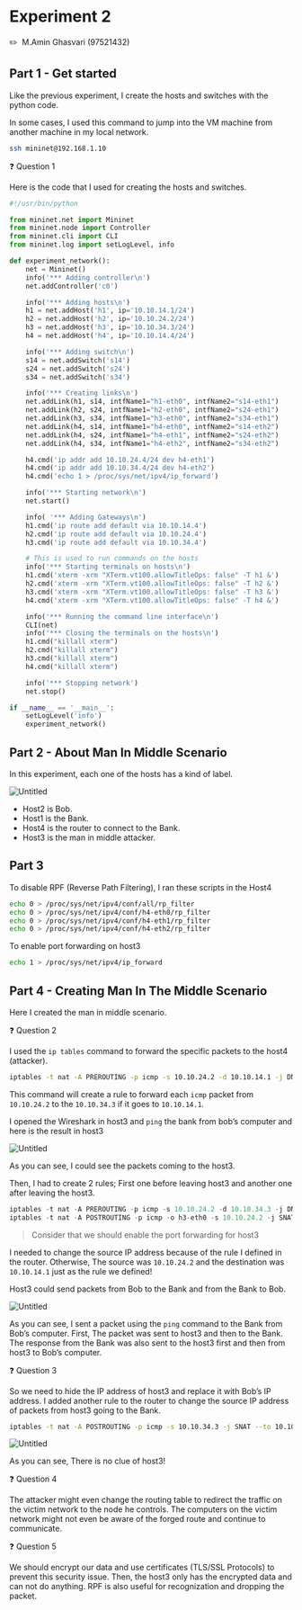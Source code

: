 # Experiment 2

✏️  M.Amin Ghasvari  (97521432)

## Part 1 - Get started

Like the previous experiment, I create the hosts and switches with the python code.

In some cases, I used this command to jump into the VM machine from another machine in my local network.

```bash
ssh mininet@192.168.1.10
```

❓ Question 1

Here is the code that I used for creating the hosts and switches.

```python
#!/usr/bin/python

from mininet.net import Mininet
from mininet.node import Controller
from mininet.cli import CLI
from mininet.log import setLogLevel, info

def experiment_network():
    net = Mininet()
    info('*** Adding controller\n')
    net.addController('c0')

    info('*** Adding hosts\n')
    h1 = net.addHost('h1', ip='10.10.14.1/24')
    h2 = net.addHost('h2', ip='10.10.24.2/24')
    h3 = net.addHost('h3', ip='10.10.34.3/24')
    h4 = net.addHost('h4', ip='10.10.14.4/24')

    info('*** Adding switch\n')
    s14 = net.addSwitch('s14')
    s24 = net.addSwitch('s24')
    s34 = net.addSwitch('s34')

    info('*** Creating links\n')
    net.addLink(h1, s14, intfName1="h1-eth0", intfName2="s14-eth1")
    net.addLink(h2, s24, intfName1="h2-eth0", intfName2="s24-eth1")
    net.addLink(h3, s34, intfName1="h3-eth0", intfName2="s34-eth1")
    net.addLink(h4, s14, intfName1="h4-eth0", intfName2="s14-eth2")
    net.addLink(h4, s24, intfName1="h4-eth1", intfName2="s24-eth2")
    net.addLink(h4, s34, intfName1="h4-eth2", intfName2="s34-eth2")

    h4.cmd('ip addr add 10.10.24.4/24 dev h4-eth1')
    h4.cmd('ip addr add 10.10.34.4/24 dev h4-eth2')
    h4.cmd('echo 1 > /proc/sys/net/ipv4/ip_forward')

    info('*** Starting network\n')
    net.start()

    info( '*** Adding Gateways\n')
    h1.cmd('ip route add default via 10.10.14.4')
    h2.cmd('ip route add default via 10.10.24.4')
    h3.cmd('ip route add default via 10.10.34.4')

    # This is used to run commands on the hosts
    info('*** Starting terminals on hosts\n')
    h1.cmd('xterm -xrm "XTerm.vt100.allowTitleOps: false" -T h1 &')
    h2.cmd('xterm -xrm "XTerm.vt100.allowTitleOps: false" -T h2 &')
    h3.cmd('xterm -xrm "XTerm.vt100.allowTitleOps: false" -T h3 &')
    h4.cmd('xterm -xrm "XTerm.vt100.allowTitleOps: false" -T h4 &')

    info('*** Running the command line interface\n')
    CLI(net)
    info('*** Closing the terminals on the hosts\n')
    h1.cmd("killall xterm")
    h2.cmd("killall xterm")
    h3.cmd("killall xterm")
    h4.cmd("killall xterm")

    info('*** Stopping network')
    net.stop()

if __name__ == '__main__':
    setLogLevel('info')
    experiment_network()
```

## Part 2 - About Man In Middle Scenario

In this experiment, each one of the hosts has a kind of label.

![Untitled](Experiment%2048125/Untitled.png)

- Host2 is Bob.
- Host1 is the Bank.
- Host4 is the router to connect to the Bank.
- Host3 is the man in middle attacker.

## Part 3

To disable RPF (Reverse Path Filtering), I ran these scripts in the Host4

```bash
echo 0 > /proc/sys/net/ipv4/conf/all/rp_filter
echo 0 > /proc/sys/net/ipv4/conf/h4-eth0/rp_filter
echo 0 > /proc/sys/net/ipv4/conf/h4-eth1/rp_filter
echo 0 > /proc/sys/net/ipv4/conf/h4-eth2/rp_filter
```

To enable port forwarding on host3

```bash
echo 1 > /proc/sys/net/ipv4/ip_forward
```

## Part 4 - Creating Man In The Middle Scenario

Here I created the man in middle scenario.

❓ Question 2

I used the `ip tables` command to forward the specific packets to the host4 (attacker).

```bash
iptables -t nat -A PREROUTING -p icmp -s 10.10.24.2 -d 10.10.14.1 -j DNAT --to 10.10.34.3
```

This command will create a rule to forward each `icmp` packet from `10.10.24.2` to the `10.10.34.3` if it goes to `10.10.14.1`.

I opened the Wireshark in host3 and `ping` the bank from bob’s computer and here is the result in host3

![Untitled](Experiment%2048125/Untitled.jpeg)

As you can see, I could see the packets coming to the host3.

Then, I had to create 2 rules; First one before leaving host3 and another one after leaving the host3.

```python
iptables -t nat -A PREROUTING -p icmp -s 10.10.24.2 -d 10.10.34.3 -j DNAT --to 10.10.14.1
iptables -t nat -A POSTROUTING -p icmp -o h3-eth0 -s 10.10.24.2 -j SNAT --to 10.10.34.3
```

> Consider that we should enable the port forwarding for host3
> 

I needed to change the source IP address because of the rule I defined in the router. Otherwise, The source was `10.10.24.2` and the destination was `10.10.14.1` just as the rule we defined! 

Host3 could send packets from Bob to the Bank and from the Bank to Bob. 

![Untitled](Experiment%2048125/Untitled%201.jpeg)

As you can see, I sent a packet using the `ping` command to the Bank from Bob’s computer. First, The packet was sent to host3 and then to the Bank. The response from the Bank was also sent to the host3 first and then from host3 to Bob’s computer.

❓ Question 3

So we need to hide the IP address of host3 and replace it with Bob’s IP address. I added another rule to the router to change the source IP address of packets from host3 going to the Bank.

```bash
iptables -t nat -A POSTROUTING -p icmp -s 10.10.34.3 -j SNAT --to 10.10.24.2
```

![Untitled](Experiment%2048125/Untitled%202.jpeg)

As you can see, There is no clue of host3!

❓ Question 4

The attacker might even change the routing table to redirect the traffic on the victim network to the node he controls. The computers on the victim network might not even be aware of the forged route and continue to communicate.

❓ Question 5

We should encrypt our data and use certificates (TLS/SSL Protocols) to prevent this security issue. Then, the host3 only has the encrypted data and can not do anything. RPF is also useful for recognization and dropping the packet.
